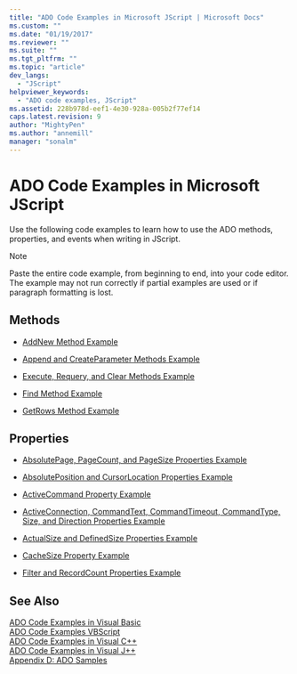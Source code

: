 ```yaml
---
title: "ADO Code Examples in Microsoft JScript | Microsoft Docs"
ms.custom: ""
ms.date: "01/19/2017"
ms.reviewer: ""
ms.suite: ""
ms.tgt_pltfrm: ""
ms.topic: "article"
dev_langs: 
  - "JScript"
helpviewer_keywords: 
  - "ADO code examples, JScript"
ms.assetid: 228b978d-eef1-4e30-928a-005b2f77ef14
caps.latest.revision: 9
author: "MightyPen"
ms.author: "annemill"
manager: "sonalm"
---
```

# ADO Code Examples in Microsoft JScript
Use the following code examples to learn how to use the ADO methods, properties, and events when writing in JScript.  
  
> [!NOTE]
>  Paste the entire code example, from beginning to end, into your code editor. The example may not run correctly if partial examples are used or if paragraph formatting is lost.  
  
## Methods  
  
-   [AddNew Method Example](../../../ado/reference/ado-api/addnew-method-example-jscript.md)  
  
-   [Append and CreateParameter Methods Example](../../../ado/reference/ado-api/append-and-createparameter-methods-example-jscript.md)  
  
-   [Execute, Requery, and Clear Methods Example](../../../ado/reference/ado-api/execute-requery-and-clear-methods-example-jscript.md)  
  
-   [Find Method Example](../../../ado/reference/ado-api/find-method-example-jscript.md)  
  
-   [GetRows Method Example](../../../ado/reference/ado-api/getrows-method-example-vb.md)  
  
## Properties  
  
-   [AbsolutePage, PageCount, and PageSize Properties Example](../../../ado/reference/ado-api/absolutepage-pagecount-and-pagesize-properties-example-jscript.md)  
  
-   [AbsolutePosition and CursorLocation Properties Example](../../../ado/reference/ado-api/absoluteposition-and-cursorlocation-properties-example-jscript.md)  
  
-   [ActiveCommand Property Example](../../../ado/reference/ado-api/activecommand-property-example-jscript.md)  
  
-   [ActiveConnection, CommandText, CommandTimeout, CommandType, Size, and Direction Properties Example](../../../ado/reference/ado-api/activeconnection-commandtext-timeout-type-size-example-jscript.md)  
  
-   [ActualSize and DefinedSize Properties Example](../../../ado/reference/ado-api/actualsize-and-definedsize-properties-example-jscript.md)  
  
-   [CacheSize Property Example](../../../ado/reference/ado-api/cachesize-property-example-jscript.md)  
  
-   [Filter and RecordCount Properties Example](../../../ado/reference/ado-api/filter-and-recordcount-properties-example-jscript.md)  
  
## See Also  
 [ADO Code Examples in Visual Basic](../../../ado/reference/ado-api/ado-code-examples-in-visual-basic.md)   
 [ADO Code Examples VBScript](../../../ado/reference/ado-api/ado-code-examples-vbscript.md)   
 [ADO Code Examples in Visual C++](../../../ado/reference/ado-api/ado-code-examples-in-visual-c.md)   
 [ADO Code Examples in Visual J++](../../../ado/reference/ado-api/ado-code-examples-in-visual-j.md)   
 [Appendix D: ADO Samples](../../../ado/guide/appendixes/appendix-d-ado-samples.md)